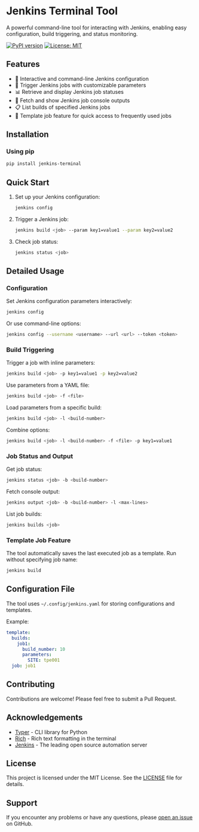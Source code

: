 # Jenkins Terminal Tool

A powerful command-line tool for interacting with Jenkins, enabling easy configuration, build triggering, and status monitoring.

[![PyPI version](https://badge.fury.io/py/jenkins-terminal.svg)](https://badge.fury.io/py/jenkins-terminal)
[![License: MIT](https://img.shields.io/badge/License-MIT-yellow.svg)](https://opensource.org/licenses/MIT)

## Features

- 🔧 Interactive and command-line Jenkins configuration
- 🚀 Trigger Jenkins jobs with customizable parameters
- 📊 Retrieve and display Jenkins job statuses
- 📝 Fetch and show Jenkins job console outputs
- 📋 List builds of specified Jenkins jobs
- 💾 Template job feature for quick access to frequently used jobs

## Installation

### Using pip

```bash
pip install jenkins-terminal
```

## Quick Start

1. Set up your Jenkins configuration:
   ```bash
   jenkins config
   ```

2. Trigger a Jenkins job:
   ```bash
   jenkins build <job> --param key1=value1 --param key2=value2
   ```

3. Check job status:
   ```bash
   jenkins status <job>
   ```

## Detailed Usage

### Configuration

Set Jenkins configuration parameters interactively:
```bash
jenkins config
```

Or use command-line options:
```bash
jenkins config --username <username> --url <url> --token <token>
```

### Build Triggering

Trigger a job with inline parameters:
```bash
jenkins build <job> -p key1=value1 -p key2=value2
```

Use parameters from a YAML file:
```bash
jenkins build <job> -f <file>
```

Load parameters from a specific build:
```bash
jenkins build <job> -l <build-number>
```

Combine options:
```bash
jenkins build <job> -l <build-number> -f <file> -p key1=value1
```

### Job Status and Output

Get job status:
```bash
jenkins status <job> -b <build-number>
```

Fetch console output:
```bash
jenkins output <job> -b <build-number> -l <max-lines>
```

List job builds:
```bash
jenkins builds <job>
```

### Template Job Feature

The tool automatically saves the last executed job as a template. Run without specifying job name:
```bash
jenkins build
```

## Configuration File

The tool uses `~/.config/jenkins.yaml` for storing configurations and templates.

Example:
```yaml
template:
  builds:
    job1:
      build_number: 10
      parameters:
        SITE: tpe001
  job: job1
```

## Contributing

Contributions are welcome! Please feel free to submit a Pull Request.

## Acknowledgements

- [Typer](https://typer.tiangolo.com/) - CLI library for Python
- [Rich](https://rich.readthedocs.io/) - Rich text formatting in the terminal
- [Jenkins](https://www.jenkins.io/) - The leading open source automation server

## License

This project is licensed under the MIT License. See the [LICENSE](LICENSE) file for details.

## Support

If you encounter any problems or have any questions, please [open an issue](https://github.com/yourusername/jenkins-terminal/issues) on GitHub.